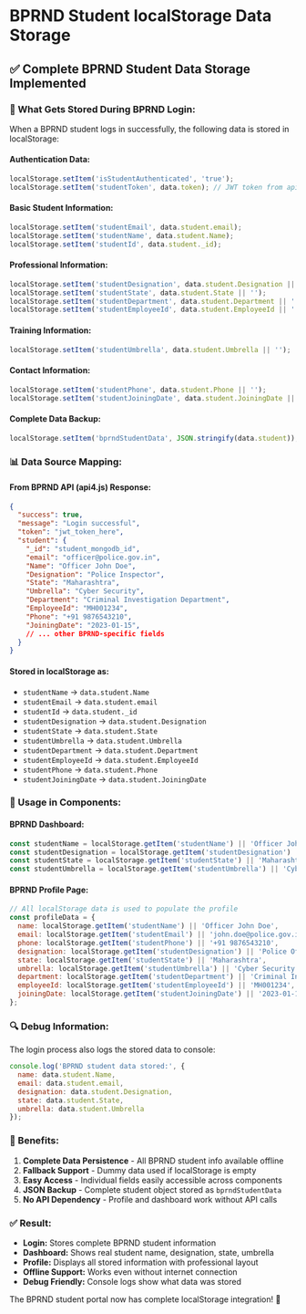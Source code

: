 # BPRND Student localStorage Data Storage

## ✅ **Complete BPRND Student Data Storage Implemented**

### **🔧 What Gets Stored During BPRND Login:**

When a BPRND student logs in successfully, the following data is stored in localStorage:

#### **Authentication Data:**
```javascript
localStorage.setItem('isStudentAuthenticated', 'true');
localStorage.setItem('studentToken', data.token); // JWT token from api4.js
```

#### **Basic Student Information:**
```javascript
localStorage.setItem('studentEmail', data.student.email);
localStorage.setItem('studentName', data.student.Name);
localStorage.setItem('studentId', data.student._id);
```

#### **Professional Information:**
```javascript
localStorage.setItem('studentDesignation', data.student.Designation || '');
localStorage.setItem('studentState', data.student.State || '');
localStorage.setItem('studentDepartment', data.student.Department || '');
localStorage.setItem('studentEmployeeId', data.student.EmployeeId || '');
```

#### **Training Information:**
```javascript
localStorage.setItem('studentUmbrella', data.student.Umbrella || '');
```

#### **Contact Information:**
```javascript
localStorage.setItem('studentPhone', data.student.Phone || '');
localStorage.setItem('studentJoiningDate', data.student.JoiningDate || '');
```

#### **Complete Data Backup:**
```javascript
localStorage.setItem('bprndStudentData', JSON.stringify(data.student));
```

### **📊 Data Source Mapping:**

#### **From BPRND API (api4.js) Response:**
```json
{
  "success": true,
  "message": "Login successful",
  "token": "jwt_token_here",
  "student": {
    "_id": "student_mongodb_id",
    "email": "officer@police.gov.in",
    "Name": "Officer John Doe",
    "Designation": "Police Inspector",
    "State": "Maharashtra",
    "Umbrella": "Cyber Security",
    "Department": "Criminal Investigation Department",
    "EmployeeId": "MH001234",
    "Phone": "+91 9876543210",
    "JoiningDate": "2023-01-15",
    // ... other BPRND-specific fields
  }
}
```

#### **Stored in localStorage as:**
- `studentName` → `data.student.Name`
- `studentEmail` → `data.student.email`
- `studentId` → `data.student._id`
- `studentDesignation` → `data.student.Designation`
- `studentState` → `data.student.State`
- `studentUmbrella` → `data.student.Umbrella`
- `studentDepartment` → `data.student.Department`
- `studentEmployeeId` → `data.student.EmployeeId`
- `studentPhone` → `data.student.Phone`
- `studentJoiningDate` → `data.student.JoiningDate`

### **🎯 Usage in Components:**

#### **BPRND Dashboard:**
```javascript
const studentName = localStorage.getItem('studentName') || 'Officer John Doe';
const studentDesignation = localStorage.getItem('studentDesignation') || 'Police Officer';
const studentState = localStorage.getItem('studentState') || 'Maharashtra';
const studentUmbrella = localStorage.getItem('studentUmbrella') || 'Cyber Security';
```

#### **BPRND Profile Page:**
```javascript
// All localStorage data is used to populate the profile
const profileData = {
  name: localStorage.getItem('studentName') || 'Officer John Doe',
  email: localStorage.getItem('studentEmail') || 'john.doe@police.gov.in',
  phone: localStorage.getItem('studentPhone') || '+91 9876543210',
  designation: localStorage.getItem('studentDesignation') || 'Police Officer',
  state: localStorage.getItem('studentState') || 'Maharashtra',
  umbrella: localStorage.getItem('studentUmbrella') || 'Cyber Security',
  department: localStorage.getItem('studentDepartment') || 'Criminal Investigation Department',
  employeeId: localStorage.getItem('studentEmployeeId') || 'MH001234',
  joiningDate: localStorage.getItem('studentJoiningDate') || '2023-01-15'
};
```

### **🔍 Debug Information:**

The login process also logs the stored data to console:
```javascript
console.log('BPRND student data stored:', {
  name: data.student.Name,
  email: data.student.email,
  designation: data.student.Designation,
  state: data.student.State,
  umbrella: data.student.Umbrella
});
```

### **🚀 Benefits:**

1. **Complete Data Persistence** - All BPRND student info available offline
2. **Fallback Support** - Dummy data used if localStorage is empty
3. **Easy Access** - Individual fields easily accessible across components
4. **JSON Backup** - Complete student object stored as `bprndStudentData`
5. **No API Dependency** - Profile and dashboard work without API calls

### **✅ Result:**

- **Login:** Stores complete BPRND student information
- **Dashboard:** Shows real student name, designation, state, umbrella
- **Profile:** Displays all stored information with professional layout
- **Offline Support:** Works even without internet connection
- **Debug Friendly:** Console logs show what data was stored

The BPRND student portal now has complete localStorage integration! 🎉
